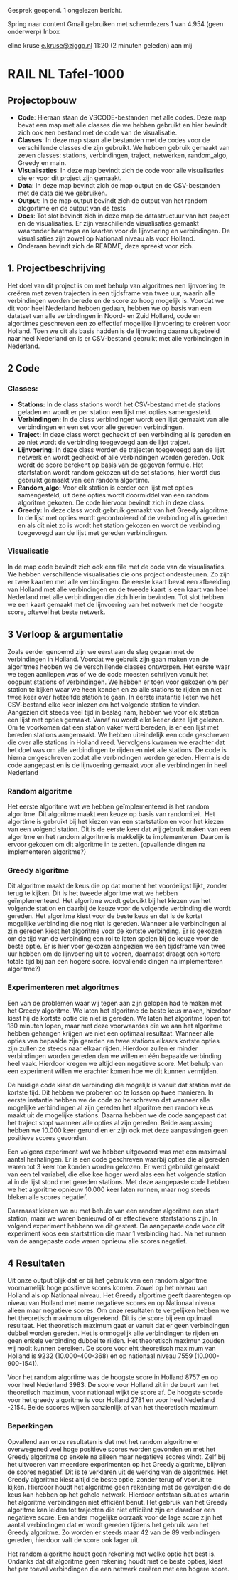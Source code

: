Gesprek geopend. 1 ongelezen bericht.

Spring naar content
Gmail gebruiken met schermlezers
1 van 4.954
(geen onderwerp)
Inbox

eline kruse <e.kruse@ziggo.nl>
11:20 (2 minuten geleden)
aan mij

# RAIL NL Tafel-1000


## Projectopbouw

- **Code**: Hieraan staan de VSCODE-bestanden met alle codes. Deze map bevat een map met alle classes die we hebben gebruikt en hier bevindt zich ook een bestand met de code van de visualisatie.
- **Classes**: In deze map staan alle bestanden met de codes voor de verschillende classes die zijn gebruikt. We hebben gebruik gemaakt van zeven classes: stations, verbindingen, traject, netwerken, random_algo, Greedy en main.
- **Visualisaties**: In deze map bevindt zich de code voor alle visualisaties die er voor dit project zijn gemaakt.
- **Data**: In deze map bevindt zich de map output en de CSV-bestanden met de data die we gebruiken.
- **Output**: In de map output bevindt zich de output van het random alogortime en de output van de tests
- **Docs**: Tot slot bevindt zich in deze map de datastructuur van het project en de visualisaties. Er zijn verschillende visualisaties gemaakt waaronder heatmaps en kaarten voor de lijnvoering en verbindingen. De visualisaties zijn zowel op Nationaal niveau als voor Holland.
- Onderaan bevindt zich de README, deze spreekt voor zich.

## 1. Projectbeschrijving

Het doel van dit project is om met behulp van algoritmes een lijnvoering te creëren met zeven trajecten in een tijdsframe van twee uur, waarin alle verbindingen worden berede en de score zo hoog mogelijk is.
Voordat we dit voor heel Nederland hebben gedaan, hebben we op basis van een datatset van alle verbindingen in Noord- en Zuid Holland, code en algortimes geschreven een zo effectief mogelijke lijnvoering te creëren voor Holland. Toen we dit als basis hadden is de lijnvoering daarna uitgebreid naar heel Nederland en is er CSV-bestand gebruikt met alle verbindingen in Nederland.

## 2 Code

### Classes:
- **Stations:** In de class stations wordt het CSV-bestand met de stations geladen en wordt er per station een lijst met opties samengesteld.
- **Verbindingen:** In de class verbindingen wordt een lijst gemaakt van alle verbindingen en een set voor alle gereden verbindingen.
- **Traject:** In deze class wordt gecheckt of een verbinding al is gereden en zo niet wordt de verbinding toegevoegd aan de lijst trajcet.
- **Lijnvoering:** In deze class worden de trajecten toegevoegd aan de lijst netwerk en wordt gecheckt of alle verbindingen worden gereden. Ook wordt de score berekent op basis van de gegeven formule. Het startstation wordt random gekozen uit de set stations, hier wordt dus gebruikt gemaakt van een random algortime.
- **Random_algo:** Voor elk station is eerder een lijst met opties samengesteld, uit deze opties wordt doormiddel van een random algoritme gekozen. De code hiervoor bevindt zich in deze class.
- **Greedy:** In deze class wordt gebruik gemaakt van het Greedy algoritme. In de lijst met opties wordt gecontroleerd of de verbinding al is gereden en als dit niet zo is wordt het station gekozen en wordt de verbinding toegevoegd aan de lijst met gereden verbindingen.

### Visualisatie

In de map code bevindt zich ook een file met de code van de visualisaties. We hebben verschillende visualisaties die ons project ondersteunen. Zo zijn er twee kaarten met alle verbindingen. De eerste kaart bevat een afbeelding van Holland met alle verbindingen en de tweede kaart is een kaart van heel Nederland met alle verbindingen die zich hierin bevinden. Tot slot hebben we een kaart gemaakt met de lijnvoering van het netwerk met de hoogste score, oftewel het beste netwerk.

## 3 Verloop & argumentatie

Zoals eerder genoemd zijn we eerst aan de slag gegaan met de verbindingen in Holland. Voordat we gebruik zijn gaan maken van de algoritmes hebben we de verschillende classes ontworpen. Het eerste waar we tegen aanliepen was of we de code moesten schrijven vanuit het oogpunt stations of verbindingen. We hebben er toen voor gekozen om per station te kijken waar we heen konden en zo alle stations te rijden en niet twee keer over hetzelfde station te gaan. In eerste instantie lieten we het CSV-bestand elke keer inlezen om het volgende station te vinden. Aangezien dit steeds veel tijd in beslag nam, hebben we voor elk station een lijst met opties gemaakt. Vanaf nu wordt elke keeer deze lijst gelezen. Om te voorkomen dat een station vaker werd bereden, is er een lijst met bereden stations aangemaakt. We hebben uiteindelijk een code geschreven die over alle stations in Holland reed. Vervolgens kwamen we erachter dat het doel was om alle verbindingen te rijden en niet alle stations. De code is hierna omgeschreven zodat alle verbindingen werden gereden. Hierna is de code aangepast en is de lijnvoering gemaakt voor alle verbindingen in heel Nederland

### Random algoritme

Het eerste algoritme wat we hebben geïmplementeerd is het random algoritme. Dit algoritme maakt een keuze op basis van randomiteit. Het algortime is gebruikt bij het kiezen van een startstation en voor het kiezen van een volgend station. Dit is de eerste keer dat wij gebruik maken van een algoritme en het random algoritme is makkelijk te implementeren. Daarom is ervoor gekozen om dit algoritme in te zetten. (opvallende dingen na implementeren algoritme?)

### Greedy algoritme

Dit algoritme maakt de keus die op dat moment het voordeligst lijkt, zonder terug te kijken. Dit is het tweede algoritme wat we hebben geïmplementeerd. Het algoritme wordt gebruikt bij het kiezen van het volgende station en daarbij de keuze voor de volgende verbinding die wordt gereden. Het algoritme kiest voor de beste keus en dat is de kortst mogelijke verbinding die nog niet is gereden. Wanneer alle verbindingen al zijn gereden kiest het algoritme voor de kortste verbinding. Er is gekozen om de tijd van de verbinding een rol te laten spelen bij de keuze voor de beste optie. Er is hier voor gekozen aangezien we een tijdsframe van twee uur hebben om de lijnvoering uit te voeren, daarnaast draagt een kortere totale tijd bij aan een hogere score. (opvallende dingen na implementeren algoritme?)

### Experimenteren met algoritmes

Een van de problemen waar wij tegen aan zijn gelopen had te maken met het Greedy algoritme. We laten het algoritme de beste keus maken, hierdoor kiest hij de kortste optie die niet is gereden. We laten het algoritme lopen tot 180 minuten lopen, maar met deze voorwaardes die we aan het algoritme hebben gehangen krijgen we niet een optimaal resultaat. Wanneer alle opties van bepaalde zijn gereden en  twee stations elkaars kortste opties zijn zullen ze steeds naar elkaar rijden. Hierdoor zullen er minder verbindingen worden gereden dan we willen en één bepaalde verbinding heel vaak. Hierdoor kregen we altijd een negatieve score. Met behulp van een experiment willen we erachter komen hoe we dit kunnen vermijden.

De huidige code kiest de verbinding die mogelijk is vanuit dat station met de kortste tijd. Dit hebben we proberen op te lossen op twee manieren. In eerste instantie hebben we de code zo herschreven dat wanneer alle mogelijke verbindingen al zijn gereden het algoritme een random keus maakt uit de mogelijke stations. Daarna hebben we de code aangepast dat het traject stopt wanneer alle opties al zijn gereden. Beide aanpassing hebben we 10.000 keer gerund en er zijn ook met deze aanpassingen geen positieve scores gevonden.

Een volgens experiment wat we hebben uitgevoerd was met een maximaal aantal herhalingen. Er is een code geschreven waarbij opties die al gereden waren tot 3 keer toe konden worden gekozen. Er werd gebruikt gemaakt van een tel variabel, die elke kee hoger werd alas een het volgende station al in de lijst stond met gereden stations. Met deze aangepaste code hebben we het algoritme opnieuw 10.000 keer laten runnen, maar nog steeds bleken alle scores negatief.

Daarnaast kiezen we nu met behulp van een random algoritme een start station, maar we waren benieuwd of er effectievere startstations zijn. In volgend experiment hebbenn we dit gestest. De aangepaste code voor dit experiment koos een startstation die maar 1 verbinding had. Na het runnen van de aangepaste code waren opnieuw alle scores negatief.

## 4 Resultaten

Uit onze output blijk dat er bij het gebruik van een random algoritme voornamelijk hoge positieve scores komen. Zowel op het niveau van Holland als op Nationaal niveau. Het Greedy algortime geeft daarentegen op niveau van Holland met name negatieve scores en op Nationaal niveua alleen maar negatieve scores. Om onze resultaten te vergelijken hebben we het theoretisch maximum uitgerekend. Dit is de score bij een optimaal resultaat. Het theoretisch maximum gaat er vanuit dat er geen verbindingen dubbel worden gereden. Het is onmogelijk alle verbindingen te rijden en geen enkele verbinding dubbel te rijden. Het theoretisch maximun zouden wij nooit kunnen bereiken. De score voor eht theoretisch maximum van Holland is 9232 (10.000-400-368) en op nationaal niveau 7559 (10.000-900-1541).

Voor het random algortime was de hoogste score in Holland 8757 en op voor heel Nederland 3983. De score voor Holland zit in de buurt van het theoretisch maximun, voor nationaal wijkt de score af. De hoogste scorde voor het greedy algoritme is voor Holland 2781 en voor heel Nederland -2154. Beide sccores wijken aanzienlijk af van het theoretisch maximum


### Beperkingen

Opvallend aan onze resultaten is dat met het random algoritme er overwegened veel hoge positieve scores worden gevonden en met het Greedy algoritme op enkele na alleen maar negatieve scores vindt. Zelf bij het uitvoeren van meerdere experimenten op het Greedy algoritme, blijven de scores negatief. Dit is te verklaren uit de werking van de algoritmes. Het Greedy algoritme kiest altijd de beste optie, zonder terug of vooruit te kijken. Hierdoor houdt het algoritme geen rekeneing met de gevolgen die de keus kan hebben op het gehele netwerk. Hierdoor ontstaan situaties waarin het algoritme verbindingen niet efficiënt benut. Het gebruik van het Greedy algoritme kan leiden tot trajecten die niet efficiënt zijn en daardoor een negatieve score. Een ander mogelijke oorzaak voor de lage score zijn het aantal verbindingen dat er wordt gereden tijdens het gebruik van het Greedy algoritme. Zo worden er steeds maar 42 van de 89 verbindingen gereden, hierdoor valt de score ook lager uit.

Het random algoritme houdt geen rekening met welke optie het best is. Ondanks dat dit algoritme geen rekening houdt met de beste opties, kiest het per toeval verbindingen die een netwerk creëren met een hogere score.

